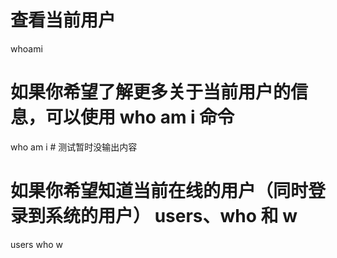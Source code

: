 # 查看当前用户
whoami
# 如果你希望了解更多关于当前用户的信息，可以使用 who am i 命令
who am i   # 测试暂时没输出内容

# 如果你希望知道当前在线的用户（同时登录到系统的用户） users、who 和 w
users
who
w

